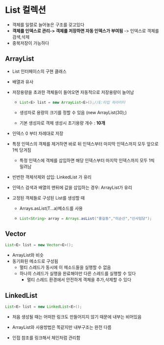 # List 컬렉션

* 객체를 일렬로 늘어놓은 구조를 갖고있다
* __객체를 인덱스로 관리-> 객체를 저장하면 자동 인덱스가 부여됨__ -> 인덱스로 객체를 검색,삭제
* 중복저장이 가능하다

## ArrayList

* List 인터페이스의 구현 클래스

* 배열과 유사

* 저장용량을 초과한 객체들이 들어오면 자동적으로 저장용량이 늘어남

  * ```java
    List<E> list = new ArrayList<E>();//E:타입 파라미터
    ```

  * 생성자로 용량의 크기를 정할 수 있음 (new ArrayList<E>(30);)

  * 기본 생성자로 객체 생성시 초기용량 개수 :  __10개__

* 인덱스 0 부터 차례대로 저장
* 특정 인덱스의 객체를 제거하면 바로 뒤 인덱스부터 마지막 인덱스까지 모두 앞으로 1씩 당겨짐
  * 특정 인덱스에 객체를 삽입하면 해당 인덱스부터 마지막 인덱스까지 모두 1씩 밀려남

* 빈번한 객체삭제와 삽입: LinkedList 가 유리
* 인덱스 검색과 배열의 맨뒤에 값을 삽입하는 경우: ArrayList가 유리

* 고정된 객체들로 구성된 List를 생성할 때

  * Arrays.asList(T...a)메소드를 사용

  * ```java
    List<String> array = Arrays.asList("홍길동","이순신","신사임당");
    ```

## Vector

```java
List<E> list = new Vector<E>();
```

* ArrayList와 비슷
* 동기화된 메소드로 구성됨
  * 멀티 스레드가 동시에 이 메소드들을 실행할 수 없음
  * 하나의 스레드가 실행을 완료해야만 다른 스레드를 실행할 수 있다
    *  멀티 스레드 환경에서 안전하게 객체을 추가,삭제할 수 있다

## LinkedList

```java
List<E> list = new LinkedList<E>();
```

* 처음 생성될 때는 어떠한 링크도 만들어지지 않기 때문에 내부는 비어있음

* ArrayList와 사용방법은 똑같지만 내부구조는 완전 다름
* 인접 참조를 링크해서 체인처럼 관리함

